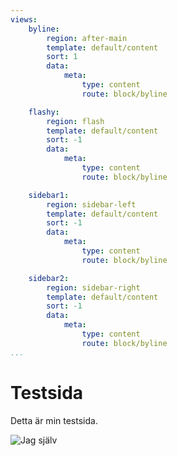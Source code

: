 ```yaml
---
views:
    byline:
        region: after-main
        template: default/content
        sort: 1
        data:
            meta:
                type: content
                route: block/byline

    flashy:
        region: flash
        template: default/content
        sort: -1
        data:
            meta:
                type: content
                route: block/byline

    sidebar1:
        region: sidebar-left
        template: default/content
        sort: -1
        data:
            meta:
                type: content
                route: block/byline

    sidebar2:
        region: sidebar-right
        template: default/content
        sort: -1
        data:
            meta:
                type: content
                route: block/byline
...
```

Testsida
==============================================

Detta är min testsida.

![Jag själv](https://dbwebb.se/image/mikael-roos/me-happy.jpg?w=200)
